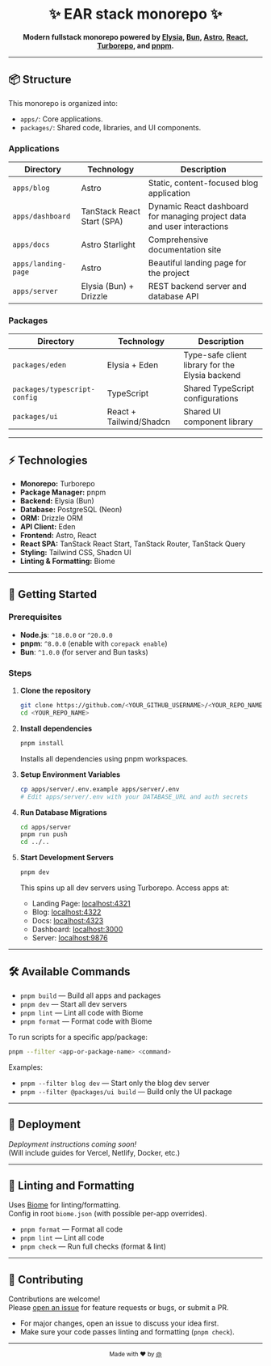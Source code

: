 
<h1 align="center">✨ EAR stack monorepo ✨</h1>

<p align="center">
  <b>Modern fullstack monorepo powered by <a href="https://elysiajs.com/">Elysia</a>, <a href="https://bun.sh/">Bun</a>, <a href="https://astro.build/">Astro</a>, <a href="https://react.dev/">React</a>, <a href="https://turbo.build/repo">Turborepo</a>, and <a href="https://pnpm.io/">pnpm</a>.</b>
</p>

---

## 📦 Structure

This monorepo is organized into:

-   `apps/`: Core applications.
-   `packages/`: Shared code, libraries, and UI components.

### Applications

| Directory           | Technology                 | Description                                                           |
|---------------------|---------------------------|-----------------------------------------------------------------------|
| `apps/blog`         | Astro                     | Static, content-focused blog application                              |
| `apps/dashboard`    | TanStack React Start (SPA)| Dynamic React dashboard for managing project data and user interactions|
| `apps/docs`         | Astro Starlight           | Comprehensive documentation site                                      |
| `apps/landing-page` | Astro                     | Beautiful landing page for the project                                |
| `apps/server`       | Elysia (Bun) + Drizzle    | REST backend server and database API                                  |

### Packages

| Directory                      | Technology                | Description                                         |
|---------------------------------|--------------------------|-----------------------------------------------------|
| `packages/eden`                | Elysia + Eden            | Type-safe client library for the Elysia backend     |
| `packages/typescript-config`    | TypeScript               | Shared TypeScript configurations                    |
| `packages/ui`                  | React + Tailwind/Shadcn   | Shared UI component library                         |

---

## ⚡ Technologies

- **Monorepo:** Turborepo
- **Package Manager:** pnpm
- **Backend:** Elysia (Bun)
- **Database:** PostgreSQL (Neon)
- **ORM:** Drizzle ORM
- **API Client:** Eden
- **Frontend:** Astro, React
- **React SPA:** TanStack React Start, TanStack Router, TanStack Query
- **Styling:** Tailwind CSS, Shadcn UI
- **Linting & Formatting:** Biome

---

## 🚀 Getting Started

### Prerequisites

- **Node.js**: `^18.0.0` or `^20.0.0`
- **pnpm**: `^8.0.0` (enable with `corepack enable`)
- **Bun**: `^1.0.0` (for server and Bun tasks)

### Steps

1. **Clone the repository**
    ```bash
    git clone https://github.com/<YOUR_GITHUB_USERNAME>/<YOUR_REPO_NAME>.git
    cd <YOUR_REPO_NAME>
    ```

2. **Install dependencies**
    ```bash
    pnpm install
    ```
    Installs all dependencies using pnpm workspaces.

3. **Setup Environment Variables**
    ```bash
    cp apps/server/.env.example apps/server/.env
    # Edit apps/server/.env with your DATABASE_URL and auth secrets
    ```

4. **Run Database Migrations**
    ```bash
    cd apps/server
    pnpm run push
    cd ../..
    ```

5. **Start Development Servers**
    ```bash
    pnpm dev
    ```
    This spins up all dev servers using Turborepo. Access apps at:

    - Landing Page: [localhost:4321](http://localhost:4321)
    - Blog: [localhost:4322](http://localhost:4322)
    - Docs: [localhost:4323](http://localhost:4323)
    - Dashboard: [localhost:3000](http://localhost:3000)
    - Server: [localhost:9876](http://localhost:9876)

---

## 🛠️ Available Commands

- `pnpm build` &mdash; Build all apps and packages
- `pnpm dev` &mdash; Start all dev servers
- `pnpm lint` &mdash; Lint all code with Biome
- `pnpm format` &mdash; Format code with Biome

To run scripts for a specific app/package:
```bash
pnpm --filter <app-or-package-name> <command>
```

Examples:
- `pnpm --filter blog dev` &mdash; Start only the blog dev server
- `pnpm --filter @packages/ui build` &mdash; Build only the UI package

---

## 🚢 Deployment

_Deployment instructions coming soon!_  
(Will include guides for Vercel, Netlify, Docker, etc.)

---

## 🧹 Linting and Formatting

Uses [Biome](https://biomejs.dev/) for linting/formatting.  
Config in root `biome.json` (with possible per-app overrides).

- `pnpm format` &mdash; Format all code
- `pnpm lint` &mdash; Lint all code
- `pnpm check` &mdash; Run full checks (format & lint)

---

## 🤝 Contributing

Contributions are welcome!  
Please [open an issue](https://github.com/<YOUR_GITHUB_USERNAME>/<YOUR_REPO_NAME>/issues) for feature requests or bugs, or submit a PR.

- For major changes, open an issue to discuss your idea first.
- Make sure your code passes linting and formatting (`pnpm check`).

---

<p align="center">
  <sub>Made with ❤️ by <a href="https://github.com/<YOUR_GITHUB_USERNAME>">@<YOUR_GITHUB_USERNAME></a></sub>
</p>
